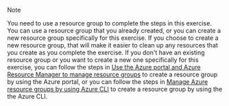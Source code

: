 > [!NOTE]
> You need to use a resource group to complete the steps in this exercise. You can use a resource group that you already created, or you can create a new resource group specifically for this exercise. If you choose to create a new resource group, that will make it easier to clean up any resources that you create as you complete the exercise. If you don't have an existing resource group or you want to create a new one specifically for this exercise, you can follow the steps in [Use the Azure portal and Azure Resource Manager to manage resource groups](/azure/azure-resource-manager/management/manage-resource-groups-portal) to create a resource group by using the Azure portal, or you can follow the steps in [Manage Azure resource groups by using Azure CLI](/azure/azure-resource-manager/management/manage-resource-groups-cli) to create a resource group by using the the Azure CLI.